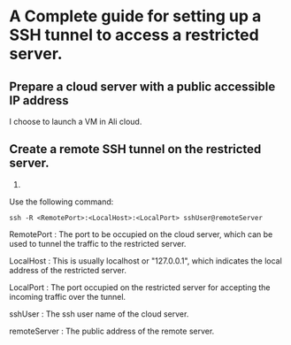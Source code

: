 # A Complete guide for setting up a SSH tunnel to access a restricted server.

## Prepare a cloud server with a public accessible IP address
I choose to launch a VM in Ali cloud.

## Create a remote SSH tunnel on the restricted server.
1. 
Use the following command:

```console
ssh -R <RemotePort>:<LocalHost>:<LocalPort> sshUser@remoteServer
```
RemotePort : The port to be occupied on the cloud server, which can be used to tunnel the traffic to the restricted server.

LocalHost : This is usually localhost or "127.0.0.1", which indicates the local address of the restricted server.

LocalPort : The port occupied on the restricted server for accepting the incoming traffic over the tunnel.

sshUser : The ssh user name of the cloud server.

remoteServer : The public address of the remote server.

